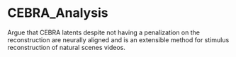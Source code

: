 # CEBRA_Analysis
Argue that CEBRA latents despite not having a penalization on the reconstruction are neurally aligned and is an extensible method for stimulus reconstruction of natural scenes videos.
